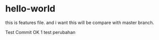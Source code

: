 # hello-world
this is features file. and i want this will be compare with master branch.

Test Commit OK 1
test perubahan
